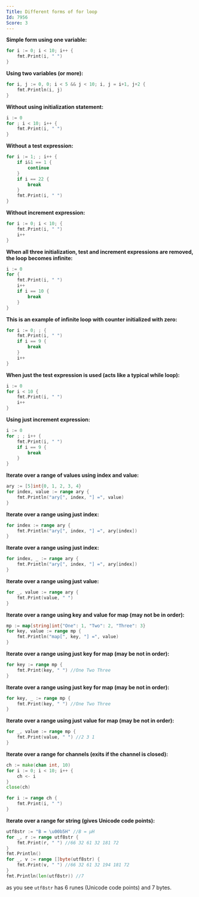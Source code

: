 ```yaml
---
Title: Different forms of for loop
Id: 7956
Score: 3
---
```

**Simple form using one variable:**

```go
for i := 0; i < 10; i++ {
    fmt.Print(i, " ")
}
```

**Using two variables (or more):**

```go
for i, j := 0, 0; i < 5 && j < 10; i, j = i+1, j+2 {
    fmt.Println(i, j)
}
```

**Without using initialization statement:**

```go
i := 0
for ; i < 10; i++ {
    fmt.Print(i, " ")
}
```

**Without a test expression:**

```go
for i := 1; ; i++ {
    if i&1 == 1 {
        continue
    }
    if i == 22 {
        break
    }
    fmt.Print(i, " ")
}
```

**Without increment expression:**

```go
for i := 0; i < 10; {
    fmt.Print(i, " ")
    i++
}
```

**When all three initialization, test and increment expressions are removed, the loop becomes infinite:**

```go
i := 0
for {
    fmt.Print(i, " ")
    i++
    if i == 10 {
        break
    }
}
```

**This is an example of infinite loop with counter initialized with zero:**

```go
for i := 0; ; {
    fmt.Print(i, " ")
    if i == 9 {
        break
    }
    i++
}
```

**When just the test expression is used (acts like a typical while loop):**

```go
i := 0
for i < 10 {
    fmt.Print(i, " ")
    i++
}
```

**Using just increment expression:**

```go
i := 0
for ; ; i++ {
    fmt.Print(i, " ")
    if i == 9 {
        break
    }
}
```

**Iterate over a range of values using index and value:**

```go
ary := [5]int{0, 1, 2, 3, 4}
for index, value := range ary {
    fmt.Println("ary[", index, "] =", value)
}
```

**Iterate over a range using just index:**

```go
for index := range ary {
    fmt.Println("ary[", index, "] =", ary[index])
}
```

**Iterate over a range using just index:**

```go
for index, _ := range ary {
    fmt.Println("ary[", index, "] =", ary[index])
}
```

**Iterate over a range using just value:**

```go
for _, value := range ary {
    fmt.Print(value, " ")
}
```

**Iterate over a range using key and value for map (may not be in order):**

```go
mp := map[string]int{"One": 1, "Two": 2, "Three": 3}
for key, value := range mp {
    fmt.Println("map[", key, "] =", value)
}
```

**Iterate over a range using just key for map (may be not in order):**

```go
for key := range mp {
    fmt.Print(key, " ") //One Two Three
}
```

**Iterate over a range using just key for map (may be not in order):**

```go
for key, _ := range mp {
    fmt.Print(key, " ") //One Two Three
}
```

**Iterate over a range using just value for map (may be not in order):**

```go
for _, value := range mp {
    fmt.Print(value, " ") //2 3 1
}
```

**Iterate over a range for channels (exits if the channel is closed):**

```go
ch := make(chan int, 10)
for i := 0; i < 10; i++ {
    ch <- i
}
close(ch)

for i := range ch {
    fmt.Print(i, " ")
}
```

**Iterate over a range for string (gives Unicode code points):**

```go
utf8str := "B = \u00b5H" //B = µH
for _, r := range utf8str {
    fmt.Print(r, " ") //66 32 61 32 181 72
}
fmt.Println()
for _, v := range []byte(utf8str) {
    fmt.Print(v, " ") //66 32 61 32 194 181 72
}
fmt.Println(len(utf8str)) //7
```

as you see `utf8str` has 6 runes (Unicode code points) and 7 bytes.
